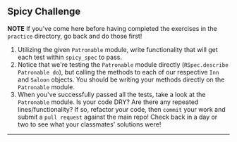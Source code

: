 ## Spicy Challenge

**NOTE** 
If you've come here before having completed the exercises in the `practice` directory, go back and do those first!


1. Utilizing the given `Patronable` module, write functionality that will get each test within `spicy_spec` to pass.
2. Notice that we're testing the `Patronable` module directly (`RSpec.describe Patronable do`), but calling the methods to each of our respective `Inn` and `Saloon` objects. You should be writing your methods directly on the `Patronable` module.
3. When you've successfully passed all the tests, take a look at the `Patronable` module. Is your code DRY? Are there any repeated lines/functionality? If so, refactor your code, then `commit` your work and submit a `pull request` against the main repo! Check back in a day or two to see what your classmates' solutions were!

---------
